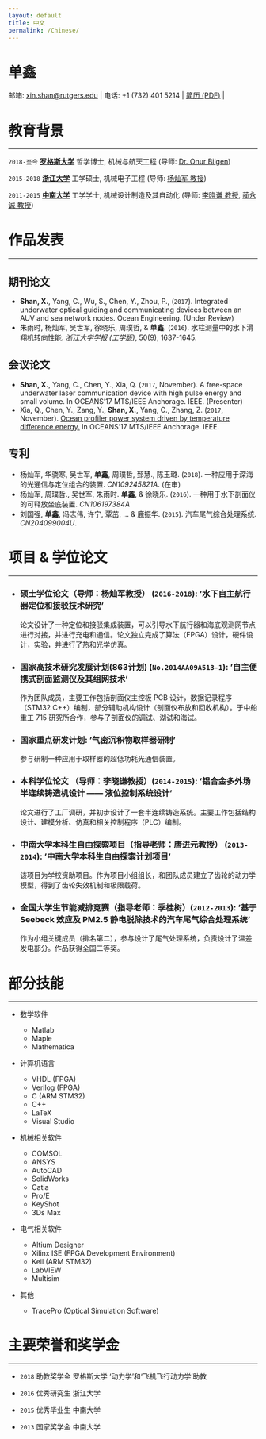 ```yaml
---
layout: default
title: 中文
permalink: /Chinese/
---
```


# 单鑫

邮箱: xin.shan@rutgers.edu | 电话: +1 (732) 401 5214 | <i class="fa fa-github"></i> <a href="https://github.com/Xin-Shan/Curriculum-Vitae/blob/master/Curriculum-Vitae.pdf">简历 (PDF)</a> |

# 教育背景
---

`2018-至今`
[__罗格斯大学__](https://www.rutgers.edu) 哲学博士, 机械与航天工程 (导师: [Dr. Onur Bilgen](https://mae.rutgers.edu/onur-bilgen))

`2015-2018`
[__浙江大学__](http://www.zju.edu.cn/english/) 工学硕士, 机械电子工程 (导师: [杨灿军 教授](http://sklofp.zju.edu.cn/SKL/en/index.php?a=shows&catid=13&id=32))

`2011-2015`
[__中南大学__](http://en.csu.edu.cn) 工学学士, 机械设计制造及其自动化 (导师: [李晓谦 教授](http://cmee.csu.edu.cn/mobile_bk/?id=lixiaoqian), [蔺永诚 教授](https://scholar.google.com/citations?user=rAOphk4AAAAJ&hl=en))

# 作品发表
---

## 期刊论文

+ **Shan, X.**, Yang, C., Wu, S., Chen, Y., Zhou, P., (`2017`). Integrated underwater optical guiding and communicating devices between an AUV and sea network nodes. Ocean Engineering. (Under Review)
+ 朱雨时, 杨灿军, 吴世军, 徐晓乐, 周璞哲, & **单鑫**. (`2016`). 水柱测量中的水下滑翔机转向性能. *浙江大学学报 (工学版)*, 50(9), 1637-1645.

## 会议论文

+ **Shan, X.**, Yang, C., Chen, Y., Xia, Q. (`2017`, November). A free-space underwater laser communication
device with high pulse energy and small volume. In OCEANS’17 MTS/IEEE Anchorage. IEEE.
(Presenter)
+ Xia, Q., Chen, Y., Zang, Y., **Shan, X.**, Yang, C., Zhang, Z. (`2017`, November). [Ocean profiler power system driven by temperature difference energy.](http://ieeexplore.ieee.org/abstract/document/8232156/?reload=true) In OCEANS’17 MTS/IEEE Anchorage. IEEE.

## 专利

+ 杨灿军, 华骁寒, 吴世军, **单鑫**, 周璞哲, 郅慧., 陈玉璐. (`2018`). 一种应用于深海的光通信与定位组合的装置. *CN109245821A*. (在审)
+ 杨灿军, 周璞哲., 吴世军, 朱雨时. **单鑫**, & 徐晓乐. (`2016`). 一种用于水下剖面仪的可释放坐底装置. *CN106197384A*
+ 刘国强, **单鑫**, 冯志伟, 许宁, 覃茁, ... & 鹿振华. (`2015`). 汽车尾气综合处理系统. *CN204099004U*.


# 项目 & 学位论文
---

+ ### 硕士学位论文（导师：杨灿军教授） (`2016-2018`): ’水下自主航行器定位和接驳技术研究’

    论文设计了一种定位和接驳集成装置，可以引导水下航行器和海底观测网节点进行对接，并进行充电和通信。论文独立完成了算法（FPGA）设计，硬件设计，实验，并进行了热和光学仿真。

+ ### 国家高技术研究发展计划(863计划) (`No.2014AA09A513-1`): ’自主便携式剖面监测仪及其组网技术’
    
    作为团队成员，主要工作包括剖面仪主控板 PCB 设计，数据记录程序（STM32 C++）编制，部分辅助机构设计（剖面仪布放和回收机构）。于中船重工 715 研究所合作，参与了剖面仪的调试、湖试和海试。

+ ### 国家重点研发计划: ’气密沉积物取样器研制’
    
    参与研制一种应用于取样器的超低功耗光通信装置。

+ ### 本科学位论文 （导师：李晓谦教授）(`2014-2015`): ’铝合金多外场半连续铸造机设计 —— 液位控制系统设计’

    论文进行了工厂调研，并初步设计了一套半连续铸造系统。主要工作包括结构设计、建模分析、仿真和相关控制程序（PLC）编制。

+ ### 中南大学本科生自由探索项目（指导老师：唐进元教授） (`2013-2014`): ’中南大学本科生自由探索计划项目’

    该项目为学校资助项目。作为项目小组组长，和团队成员建立了齿轮的动力学模型，得到了齿轮失效机制和极限载荷。

+ ### 全国大学生节能减排竞赛（指导老师：季桂树）(`2012-2013`): ’基于 Seebeck 效应及 PM2.5 静电脱除技术的汽车尾气综合处理系统’

    作为小组关键成员（排名第二），参与设计了尾气处理系统，负责设计了温差发电部分。作品获得全国二等奖。

# 部分技能
---

+ 数学软件
    * Matlab
    * Maple
    * Mathematica

+ 计算机语言
    * VHDL (FPGA)
    * Verilog (FPGA)
    * C (ARM STM32)
    * C++
    * LaTeX
    * Visual Studio

+ 机械相关软件
    * COMSOL
    * ANSYS
    * AutoCAD
    * SolidWorks
    * Catia
    * Pro/E
    * KeyShot
    * 3Ds Max

+ 电气相关软件
    * Altium Designer
    * Xilinx ISE (FPGA Development Environment)
    * Keil (ARM STM32)
    * LabVIEW
    * Multisim

+ 其他
    * TracePro (Optical Simulation Software)

# 主要荣誉和奖学金
---

+ `2018` 助教奖学金 罗格斯大学 ‘动力学’和‘飞机飞行动力学’助教

+ `2016` 优秀研究生 浙江大学

+ `2015` 优秀毕业生 中南大学

+ `2013` 国家奖学金 中南大学

